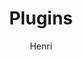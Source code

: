 ---
title: "Plugins"
description: "Add custom plugins/functions to your Brösel framework."
author: "Henri"
---